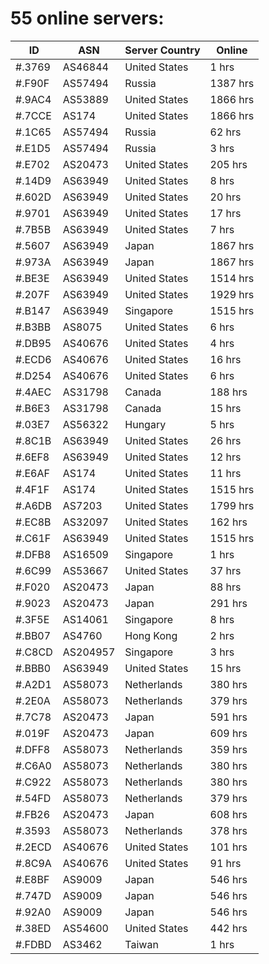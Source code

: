 # 55 online servers:

| ID | ASN | Server Country | Online |
| ------ | ------ | ------ | ------ |
| #.3769 | AS46844 | United States | 1 hrs |
| #.F90F | AS57494 | Russia | 1387 hrs |
| #.9AC4 | AS53889 | United States | 1866 hrs |
| #.7CCE | AS174 | United States | 1866 hrs |
| #.1C65 | AS57494 | Russia | 62 hrs |
| #.E1D5 | AS57494 | Russia | 3 hrs |
| #.E702 | AS20473 | United States | 205 hrs |
| #.14D9 | AS63949 | United States | 8 hrs |
| #.602D | AS63949 | United States | 20 hrs |
| #.9701 | AS63949 | United States | 17 hrs |
| #.7B5B | AS63949 | United States | 7 hrs |
| #.5607 | AS63949 | Japan | 1867 hrs |
| #.973A | AS63949 | Japan | 1867 hrs |
| #.BE3E | AS63949 | United States | 1514 hrs |
| #.207F | AS63949 | United States | 1929 hrs |
| #.B147 | AS63949 | Singapore | 1515 hrs |
| #.B3BB | AS8075 | United States | 6 hrs |
| #.DB95 | AS40676 | United States | 4 hrs |
| #.ECD6 | AS40676 | United States | 16 hrs |
| #.D254 | AS40676 | United States | 6 hrs |
| #.4AEC | AS31798 | Canada | 188 hrs |
| #.B6E3 | AS31798 | Canada | 15 hrs |
| #.03E7 | AS56322 | Hungary | 5 hrs |
| #.8C1B | AS63949 | United States | 26 hrs |
| #.6EF8 | AS63949 | United States | 12 hrs |
| #.E6AF | AS174 | United States | 11 hrs |
| #.4F1F | AS174 | United States | 1515 hrs |
| #.A6DB | AS7203 | United States | 1799 hrs |
| #.EC8B | AS32097 | United States | 162 hrs |
| #.C61F | AS63949 | United States | 1515 hrs |
| #.DFB8 | AS16509 | Singapore | 1 hrs |
| #.6C99 | AS53667 | United States | 37 hrs |
| #.F020 | AS20473 | Japan | 88 hrs |
| #.9023 | AS20473 | Japan | 291 hrs |
| #.3F5E | AS14061 | Singapore | 8 hrs |
| #.BB07 | AS4760 | Hong Kong | 2 hrs |
| #.C8CD | AS204957 | Singapore | 3 hrs |
| #.BBB0 | AS63949 | United States | 15 hrs |
| #.A2D1 | AS58073 | Netherlands | 380 hrs |
| #.2E0A | AS58073 | Netherlands | 379 hrs |
| #.7C78 | AS20473 | Japan | 591 hrs |
| #.019F | AS20473 | Japan | 609 hrs |
| #.DFF8 | AS58073 | Netherlands | 359 hrs |
| #.C6A0 | AS58073 | Netherlands | 380 hrs |
| #.C922 | AS58073 | Netherlands | 380 hrs |
| #.54FD | AS58073 | Netherlands | 379 hrs |
| #.FB26 | AS20473 | Japan | 608 hrs |
| #.3593 | AS58073 | Netherlands | 378 hrs |
| #.2ECD | AS40676 | United States | 101 hrs |
| #.8C9A | AS40676 | United States | 91 hrs |
| #.E8BF | AS9009 | Japan | 546 hrs |
| #.747D | AS9009 | Japan | 546 hrs |
| #.92A0 | AS9009 | Japan | 546 hrs |
| #.38ED | AS54600 | United States | 442 hrs |
| #.FDBD | AS3462 | Taiwan | 1 hrs |


